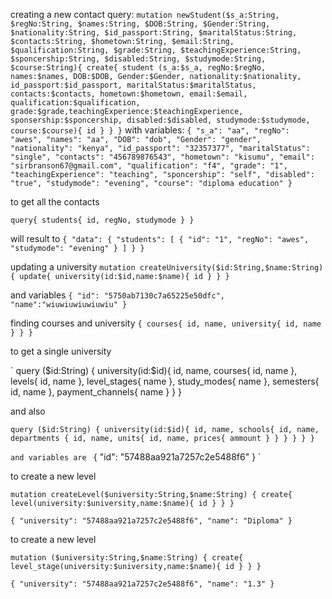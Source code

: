 creating a new contact
query:
`
mutation newStudent($s_a:String, $regNo:String, $names:String, $DOB:String, $Gender:String, $nationality:String, $id_passport:String, $maritalStatus:String, $contacts:String, $hometown:String, $email:String, $qualification:String, $grade:String, $teachingExperience:String, $sponcership:String, $disabled:String, $studymode:String, $course:String){
  create{
    student (s_a:$s_a, regNo:$regNo, names:$names, DOB:$DOB, Gender:$Gender, nationality:$nationality, id_passport:$id_passport, maritalStatus:$maritalStatus, contacts:$contacts, hometown:$hometown, email:$email, qualification:$qualification, grade:$grade,teachingExperience:$teachingExperience, sponsership:$sponcership, disabled:$disabled, studymode:$studymode, course:$course){
      id
    }
  }
}
`
with
variables:
`
{
  "s_a": "aa",
  "regNo": "awes",
  "names": "aa",
  "DOB": "dob",
  "Gender": "gender",
  "nationality": "kenya",
  "id_passport": "32357377",
  "maritalStatus": "single",
  "contacts": "456789876543",
  "hometown": "kisumu",
  "email": "sirbranson67@gmail.com",
  "qualification": "f4",
  "grade": "1",
  "teachingExperience": "teaching",
  "sponcership": "self",
  "disabled": "true",
  "studymode": "evening",
  "course": "diploma education"
}
`


to get all the contacts

`
query{
  students{
    id,
    regNo,
    studymode
  }
}
`

will result to 
`
{
  "data": {
    "students": [
      {
        "id": "1",
        "regNo": "awes",
        "studymode": "evening"
      }
    ]
  }
}
`


updating a university
`
mutation createUniversity($id:String,$name:String) {
  update{
    university(id:$id,name:$name){
      id
    }
  }
}
`

and variables
`
{
  "id": "5750ab7130c7a65225e50dfc",
  "name":"wiuwiuwiuwiuwiu"
}
`

finding courses and university
`
{
  courses{
    id,
    name,
    university{
      id,
      name
    }
  }
}
`

to get a single university

`
query ($id:String) {
	university(id:$id){
    id,
    name,
    courses{
      id,
      name
    },
    levels{
      id,
      name
    },
    level_stages{
      name
    },
    study_modes{
      name
    },
    semesters{
      id,
      name
    },
    payment_channels{
      name
    }
  }
}


and also 

`
query ($id:String) {
	university(id:$id){
    id,
    name,
    schools{
      id,
      name,
      departments {
        id,
        name,
        units{
          id,
          name,
          prices{
            ammount
          }
        }
      }
    }
  }
}
`

`
and variables are 
`
{
  "id": "57488aa921a7257c2e5488f6"
}
`


to create a new level

`
mutation createLevel($university:String,$name:String) {
  create{
    level(university:$university,name:$name){
      id
    }
  }
}
`

`
{
  "university": "57488aa921a7257c2e5488f6",
  "name": "Diploma"
}
`


to create a new level

`
mutation ($university:String,$name:String) {
  create{
    level_stage(university:$university,name:$name){
      id
    }
  }
}
`

`
{
  "university": "57488aa921a7257c2e5488f6",
  "name": "1.3"
}
`